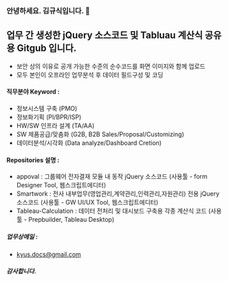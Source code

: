 ### 안녕하세요. 김규식입니다. 👋

## 업무 간 생성한 jQuery 소스코드 및 Tabluau 계산식 공유용 Gitgub 입니다.
- 보안 상의 이유로 공개 가능한 수준의 순수코드를 화면 이미지와 함께 업로드
- 모두 본인이 오프라인 업무분석 후 데이터 필드구성 및 코딩

#### 직무분야 Keyword :
- 정보시스템 구축 (PMO)
- 정보화기획 (PI/BPR/ISP)
- HW/SW 인프라 설계 (TA/AA)
- SW 제품공급/맞춤화 (G2B, B2B Sales/Proposal/Customizing)
- 데이터분석/시각화 (Data analyze/Dashboard Cretion)

#### Repositories 설명 :
 - appoval : 그룹웨어 전자결재 모듈 내 동작 jQuery 소스코드 (사용툴 - form Designer Tool, 웹스크립트에디터) 
 - Smartwork : 전사 내부업무(영업관리,계약관리,인력관리,자원관리) 전용 jQuery 소스코드 (사용툴 - GW UI/UX Tool, 웹스크립트에디터)
 - Tableau-Calculation : 데이터 전처리 및 대시보드 구축용 각종 계산식 코드 (사용툴 - Prepbuilder, Tableau Desktop)

##### 업무상메일 :
 - kyus.docs@gmail.com
 
##### 감사합니다.

<!--
**Kyusix/kyusix** is a ✨ _special_ ✨ repository because its `README.md` (this file) appears on your GitHub profile.

Here are some ideas to get you started:

- 🔭 I’m currently working on ...
- 🌱 I’m currently learning ...
- 👯 I’m looking to collaborate on ...
- 🤔 I’m looking for help with ...
- 💬 Ask me about ...
- 📫 How to reach me: ...
- 😄 Pronouns: ...
- ⚡ Fun fact: ...
-->

